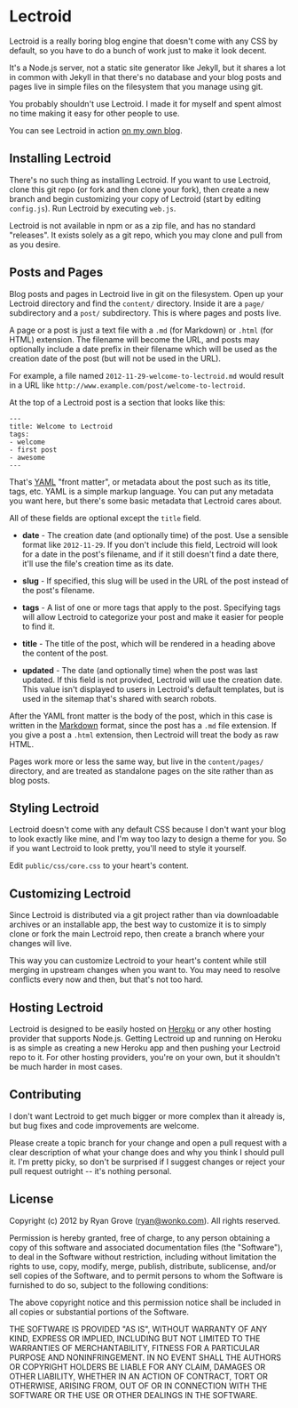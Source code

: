 Lectroid
========

Lectroid is a really boring blog engine that doesn't come with any CSS by
default, so you have to do a bunch of work just to make it look decent.

It's a Node.js server, not a static site generator like Jekyll, but it shares a
lot in common with Jekyll in that there's no database and your blog posts and
pages live in simple files on the filesystem that you manage using git.

You probably shouldn't use Lectroid. I made it for myself and spent almost no
time making it easy for other people to use.

You can see Lectroid in action [on my own blog](http://www.wonko.com/).

Installing Lectroid
-------------------

There's no such thing as installing Lectroid. If you want to use Lectroid, clone
this git repo (or fork and then clone your fork), then create a new branch and
begin customizing your copy of Lectroid (start by editing `config.js`). Run
Lectroid by executing `web.js`.

Lectroid is not available in npm or as a zip file, and has no standard
"releases". It exists solely as a git repo, which you may clone and pull from as
you desire.

Posts and Pages
---------------

Blog posts and pages in Lectroid live in git on the filesystem. Open up your
Lectroid directory and find the `content/` directory. Inside it are a `page/`
subdirectory and a `post/` subdirectory. This is where pages and posts live.

A page or a post is just a text file with a `.md` (for Markdown) or `.html` (for
HTML) extension. The filename will become the URL, and posts may optionally
include a date prefix in their filename which will be used as the creation date
of the post (but will not be used in the URL).

For example, a file named `2012-11-29-welcome-to-lectroid.md` would result in a
URL like `http://www.example.com/post/welcome-to-lectroid`.

At the top of a Lectroid post is a section that looks like this:

    ---
    title: Welcome to Lectroid
    tags:
    - welcome
    - first post
    - awesome
    ---

That's [YAML](http://yaml.org/) "front matter", or metadata about the post such
as its title, tags, etc. YAML is a simple markup language. You can put any
metadata you want here, but there's some basic metadata that Lectroid cares
about.

All of these fields are optional except the `title` field.

  * **date** - The creation date (and optionally time) of the post. Use a
    sensible format like `2012-11-29`. If you don't include this field, Lectroid
    will look for a date in the post's filename, and if it still doesn't find a
    date there, it'll use the file's creation time as its date.

  * **slug** - If specified, this slug will be used in the URL of the post
    instead of the post's filename.

  * **tags** - A list of one or more tags that apply to the post. Specifying
    tags will allow Lectroid to categorize your post and make it easier for
    people to find it.

  * **title** - The title of the post, which will be rendered in a heading above
    the content of the post.

  * **updated** - The date (and optionally time) when the post was last updated.
    If this field is not provided, Lectroid will use the creation date. This
    value isn't displayed to users in Lectroid's default templates, but is used
    in the sitemap that's shared with search robots.

After the YAML front matter is the body of the post, which in this case is
written in the [Markdown](http://daringfireball.net/projects/markdown/) format,
since the post has a `.md` file extension. If you give a post a `.html`
extension, then Lectroid will treat the body as raw HTML.

Pages work more or less the same way, but live in the `content/pages/`
directory, and are treated as standalone pages on the site rather than as blog
posts.

Styling Lectroid
----------------

Lectroid doesn't come with any default CSS because I don't want your blog to
look exactly like mine, and I'm way too lazy to design a theme for you. So if
you want Lectroid to look pretty, you'll need to style it yourself.

Edit `public/css/core.css` to your heart's content.

Customizing Lectroid
--------------------

Since Lectroid is distributed via a git project rather than via downloadable
archives or an installable app, the best way to customize it is to simply clone
or fork the main Lectroid repo, then create a branch where your changes will
live.

This way you can customize Lectroid to your heart's content while still merging
in upstream changes when you want to. You may need to resolve conflicts every
now and then, but that's not too hard.

Hosting Lectroid
----------------

Lectroid is designed to be easily hosted on [Heroku](http://www.heroku.com/) or
any other hosting provider that supports Node.js. Getting Lectroid up and
running on Heroku is as simple as creating a new Heroku app and then pushing
your Lectroid repo to it. For other hosting providers, you're on your own, but
it shouldn't be much harder in most cases.

Contributing
------------

I don't want Lectroid to get much bigger or more complex than it already is, but
bug fixes and code improvements are welcome.

Please create a topic branch for your change and open a pull request with a
clear description of what your change does and why you think I should pull it.
I'm pretty picky, so don't be surprised if I suggest changes or reject your pull
request outright -- it's nothing personal.

License
-------

Copyright (c) 2012 by Ryan Grove (ryan@wonko.com). All rights reserved.

Permission is hereby granted, free of charge, to any person obtaining a copy of
this software and associated documentation files (the "Software"), to deal in
the Software without restriction, including without limitation the rights to
use, copy, modify, merge, publish, distribute, sublicense, and/or sell copies of
the Software, and to permit persons to whom the Software is furnished to do so,
subject to the following conditions:

The above copyright notice and this permission notice shall be included in all
copies or substantial portions of the Software.

THE SOFTWARE IS PROVIDED "AS IS", WITHOUT WARRANTY OF ANY KIND, EXPRESS OR
IMPLIED, INCLUDING BUT NOT LIMITED TO THE WARRANTIES OF MERCHANTABILITY, FITNESS
FOR A PARTICULAR PURPOSE AND NONINFRINGEMENT. IN NO EVENT SHALL THE AUTHORS OR
COPYRIGHT HOLDERS BE LIABLE FOR ANY CLAIM, DAMAGES OR OTHER LIABILITY, WHETHER
IN AN ACTION OF CONTRACT, TORT OR OTHERWISE, ARISING FROM, OUT OF OR IN
CONNECTION WITH THE SOFTWARE OR THE USE OR OTHER DEALINGS IN THE SOFTWARE.
